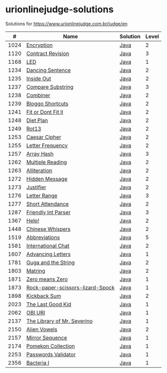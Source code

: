 urionlinejudge-solutions
========================

Solutions for https://www.urionlinejudge.com.br/judge/en

| #    | Name | Solution | Level |
| ---- | ---- | -------- | ----- |
| 1024 | [Encryption](https://www.urionlinejudge.com.br/judge/en/problems/view/1024) | [Java](./1024.Encryption/Main.java) | 2
| 1120 | [Contract Revision](https://www.urionlinejudge.com.br/judge/en/problems/view/1120) | [Java](./1120.ContractRevision/Main.java) | 3
| 1168 | [LED](https://www.urionlinejudge.com.br/judge/en/problems/view/1168) | [Java](./1168.LED/Main.java) | 1
| 1234 | [Dancing Sentence](https://www.urionlinejudge.com.br/judge/en/problems/view/1234) | [Java](./1234.DancingSentence/Main.java) | 2
| 1235 | [Inside Out](https://www.urionlinejudge.com.br/judge/en/problems/view/1235) | [Java](./1235.InsideOut/Main.java) | 2
| 1237 | [Compare Substring](https://www.urionlinejudge.com.br/judge/en/problems/view/1237) | [Java](./1237.CompareSubstring/Main.java) | 3
| 1238 | [Combiner](https://www.urionlinejudge.com.br/judge/en/problems/view/1238) | [Java](./1238.Combiner/Main.java) | 2
| 1239 | [Bloggo Shortcuts](https://www.urionlinejudge.com.br/judge/en/problems/view/1239) | [Java](./1239.BloggoShortcuts/Main.java) | 2
| 1241 | [Fit or Dont Fit II](https://www.urionlinejudge.com.br/judge/en/problems/view/1241) | [Java](./1241.FitorDontFitII/Main.java) | 2
| 1248 | [Diet Plan](https://www.urionlinejudge.com.br/judge/en/problems/view/1248) | [Java](./1248.DietPlan/Main.java) | 2
| 1249 | [Rot13](https://www.urionlinejudge.com.br/judge/en/problems/view/1249) | [Java](./1249.Rot13/Main.java) | 2
| 1253 | [Caesar Cipher](https://www.urionlinejudge.com.br/judge/en/problems/view/1253) | [Java](./1253.CaesarCipher/Main.java) | 2
| 1255 | [Letter Frequency](https://www.urionlinejudge.com.br/judge/en/problems/view/1255) | [Java](./1255.LetterFrequency/Main.java) | 2
| 1257 | [Array Hash](https://www.urionlinejudge.com.br/judge/en/problems/view/1257) | [Java](./1257.ArrayHash/Main.java) | 3
| 1262 | [Multiple Reading](https://www.urionlinejudge.com.br/judge/en/problems/view/1262) | [Java](./1262.MultipleReading/Main.java) | 2
| 1263 | [Alliteration](https://www.urionlinejudge.com.br/judge/en/problems/view/1263) | [Java](./1263.Alliteration/Main.java) | 2
| 1272 | [Hidden Message](https://www.urionlinejudge.com.br/judge/en/problems/view/1272) | [Java](./1272.HiddenMessage/Main.java) | 2
| 1273 | [Justifier](https://www.urionlinejudge.com.br/judge/en/problems/view/1273) | [Java](./1273.Justifier/Main.java) | 2
| 1276 | [Letter Range](https://www.urionlinejudge.com.br/judge/en/problems/view/1276) | [Java](./1276.LetterRange/Main.java) | 3
| 1277 | [Short Attendance](https://www.urionlinejudge.com.br/judge/en/problems/view/1277) | [Java](./1277.ShortAttendance/Main.java) | 2
| 1287 | [Friendly Int Parser](https://www.urionlinejudge.com.br/judge/en/problems/view/1287) | [Java](./1287.FriendlyIntParser/Main.java) | 3
| 1367 | [Help!](https://www.urionlinejudge.com.br/judge/en/problems/view/1367) | [Java](./1367.Help!/Main.java) | 2
| 1448 | [Chinese Whispers](https://www.urionlinejudge.com.br/judge/en/problems/view/1448) | [Java](./1448.ChineseWhispers/Main.java) | 2
| 1519 | [Abbreviations](https://www.urionlinejudge.com.br/judge/en/problems/view/1519) | [Java](./1519.Abbreviations/Main.java) | 5
| 1581 | [International Chat](https://www.urionlinejudge.com.br/judge/en/problems/view/1581) | [Java](./1581.InternationalChat/Main.java) | 2
| 1607 | [Advancing Letters](https://www.urionlinejudge.com.br/judge/en/problems/view/1607) | [Java](./1607.AdvancingLetters/Main.java) | 1
| 1781 | [Guga and the String](https://www.urionlinejudge.com.br/judge/en/problems/view/1781) | [Java](./1781.GugaAndTheString/Main.java) | 2
| 1803 | [Matring](https://www.urionlinejudge.com.br/judge/en/problems/view/1803) | [Java](./1803.Matring/Main.java) | 2
| 1871 | [Zero means Zero](https://www.urionlinejudge.com.br/judge/en/problems/view/1871) | [Java](./1871.ZeroMeansZero/Main.java) | 1
| 1873 | [Rock-paper-scissors-lizard-Spock](https://www.urionlinejudge.com.br/judge/en/problems/view/1873) | [Java](./1873.Rock-paper-scissors-lizard-Spock/Main.java) | 1
| 1898 | [Kickback Sum](https://www.urionlinejudge.com.br/judge/en/problems/view/1898) | [Java](./1898.KickbackSum/Main.java) | 2
| 2023 | [The Last Good Kid](https://www.urionlinejudge.com.br/judge/en/problems/view/2023) | [Java](./2023.TheLastGoodKid/Main.java) | 1
| 2062 | [OBI URI](https://www.urionlinejudge.com.br/judge/en/problems/view/2062) | [Java](./2062.OBIURI/Main.java) | 1
| 2137 | [The Library of Mr. Severino](https://www.urionlinejudge.com.br/judge/en/problems/view/2137) | [Java](./2137.TheLibraryOfMr.Severino/Main.java) | 1
| 2150 | [Alien Vowels](https://www.urionlinejudge.com.br/judge/en/problems/view/2150) | [Java](./2150.AlienVowels/Main.java) | 2
| 2157 | [Mirror Sequence](https://www.urionlinejudge.com.br/judge/en/problems/view/2157) | [Java](./2157.MirrorSequence/Main.java) | 1
| 2174 | [Pomekon Collection](https://www.urionlinejudge.com.br/judge/en/problems/view/2174) | [Java](./2174.PomekonCollection/Main.java) | 1
| 2253 | [Passwords Validator](https://www.urionlinejudge.com.br/judge/en/problems/view/2253) | [Java](./2253.PasswordsValidator/Main.java) | 1
| 2356 | [Bacteria I](https://www.urionlinejudge.com.br/judge/en/problems/view/2356) | [Java](./2356.BacteriaI/Main.java) | 1
